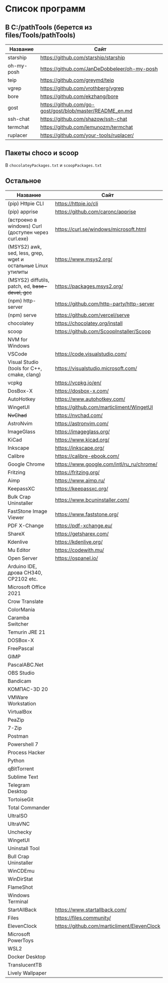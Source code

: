 # Список программ

## В C:/pathTools (берется из files/Tools/pathTools)

| Название   | Сайт                                                       |
| ---------- | ---------------------------------------------------------- |
| starship   | <https://github.com/starship/starship>                     |
| oh-my-posh | <https://github.com/JanDeDobbeleer/oh-my-posh>             |
| teip       | <https://github.com/greymd/teip>                           |
| vgrep      | <https://github.com/vrothberg/vgrep>                       |
| bore       | <https://github.com/ekzhang/bore>                          |
| gost       | <https://github.com/go-gost/gost/blob/master/README_en.md> |
| ssh-chat   | <https://github.com/shazow/ssh-chat>                       |
| termchat   | <https://github.com/lemunozm/termchat>                     |
| ruplacer   | <https://github.com/your-tools/ruplacer/>                  |

## Пакеты choco и scoop

В `chocolateyPackages.txt` и `scoopPackages.txt`

## Остальное

| Название                                                     | Сайт                                          |
| ------------------------------------------------------------ | --------------------------------------------- |
| (pip) Httpie CLI                                             | <https://httpie.io/cli>                       |
| (pip) apprise                                                | <https://github.com/caronc/apprise>           |
| (встроено в windows) Curl (доступен через curl.exe)          | <https://curl.se/windows/microsoft.html>      |
| (MSYS2) awk, sed, less, grep, wget и остальные Linux утилиты | <https://www.msys2.org/>                      |
| (MSYS2) diffutils, patch, ed, ~~base-devel, gcc~~            | <https://packages.msys2.org/>                 |
| (npm) http-server                                            | <https://github.com/http-party/http-server>   |
| (npm) serve                                                  | <https://github.com/vercel/serve>             |
| chocolatey                                                   | <https://chocolatey.org/install>              |
| scoop                                                        | <https://github.com/ScoopInstaller/Scoop>     |
| NVM for Windows                                              |                                               |
| VSCode                                                       | <https://code.visualstudio.com/>              |
| Visual Studio (tools for C++, cmake, clang)                  | <https://visualstudio.microsoft.com/>         |
| vcpkg                                                        | <https://vcpkg.io/en/>                        |
| DosBox-X                                                     | <https://dosbox-x.com/>                       |
| AutoHotkey                                                   | <https://www.autohotkey.com/>                 |
| WingetUI                                                     | <https://github.com/marticliment/WingetUI>    |
| ~~NvChad~~                                                   | <https://nvchad.com/>                         |
| AstroNvim                                                    | <https://astronvim.com/>                      |
| ImageGlass                                                   | <https://imageglass.org/>                     |
| KiCad                                                        | <https://www.kicad.org/>                      |
| Inkscape                                                     | <https://inkscape.org/>                       |
| Calibre                                                      | <https://calibre-ebook.com/>                  |
| Google Chrome                                                | <https://www.google.com/intl/ru_ru/chrome/>   |
| Fritzing                                                     | <https://fritzing.org/>                       |
| Aimp                                                         | <https://www.aimp.ru/>                        |
| KeepassXC                                                    | <https://keepassxc.org/>                      |
| Bulk Crap Uninstaller                                        | <https://www.bcuninstaller.com/>              |
| FastStone Image Viewer                                       | <https://www.faststone.org/>                  |
| PDF X-Change                                                 | <https://pdf-xchange.eu/>                     |
| ShareX                                                       | <https://getsharex.com/>                      |
| Kdenlive                                                     | <https://kdenlive.org/>                       |
| Mu Editor                                                    | <https://codewith.mu/>                        |
| Open Server                                                  | <https://ospanel.io/>                         |
| Arduino IDE, дрова CH340, CP2102 etc.                        |                                               |
| Microsoft Office 2021                                        |                                               |
| Crow Translate                                               |                                               |
| ColorMania                                                   |                                               |
| Caramba Switcher                                             |                                               |
| Temurin JRE 21                                               |                                               |
| DOSBox-X                                                     |                                               |
| FreePascal                                                   |                                               |
| GIMP                                                         |                                               |
| PascalABC.Net                                                |                                               |
| OBS Studio                                                   |                                               |
| Bandicam                                                     |                                               |
| КОМПАС-3D 20                                                 |                                               |
| VMWare Workstation                                           |                                               |
| VirtualBox                                                   |                                               |
| PeaZip                                                       |                                               |
| 7-Zip                                                        |                                               |
| Postman                                                      |                                               |
| Powershell 7                                                 |                                               |
| Process Hacker                                               |                                               |
| Python                                                       |                                               |
| qBitTorrent                                                  |                                               |
| Sublime Text                                                 |                                               |
| Telegram Desktop                                             |                                               |
| TortoiseGit                                                  |                                               |
| Total Commander                                              |                                               |
| UltraISO                                                     |                                               |
| UltraVNC                                                     |                                               |
| Unchecky                                                     |                                               |
| WingetUI                                                     |                                               |
| Uninstall Tool                                               |                                               |
| Bull Crap Uninstaller                                        |                                               |
| WinCDEmu                                                     |                                               |
| WinDirStat                                                   |                                               |
| FlameShot                                                    |                                               |
| Windows Terminal                                             |                                               |
| StartAllBack                                                 | <https://www.startallback.com/>               |
| Files                                                        | <https://files.community/>                    |
| ElevenClock                                                  | <https://github.com/marticliment/ElevenClock> |
| Microsoft PowerToys                                          |                                               |
| WSL2                                                         |                                               |
| Docker Desktop                                               |                                               |
| TranslucentTB                                                |                                               |
| Lively Wallpaper                                             |                                               |
